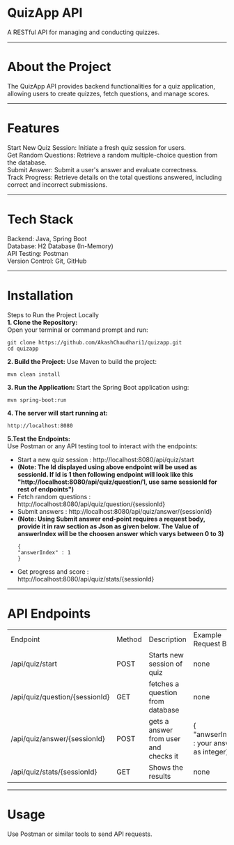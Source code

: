 # QuizApp API
A RESTful API for managing and conducting quizzes.
<hr>

# About the Project
The QuizApp API provides backend functionalities for a quiz application, allowing users to create quizzes, fetch questions, and manage scores.
<hr>

# Features
Start New Quiz Session: Initiate a fresh quiz session for users.<br>
Get Random Questions: Retrieve a random multiple-choice question from the database.<br>
Submit Answer: Submit a user's answer and evaluate correctness.<br>
Track Progress: Retrieve details on the total questions answered, including correct and incorrect submissions.
<hr>

# Tech Stack
Backend: Java, Spring Boot<br>
Database: H2 Database (In-Memory)<br>
API Testing: Postman<br>
Version Control: Git, GitHub
<hr>

# Installation
Steps to Run the Project Locally<br>
<b>1. Clone the Repository:</b><br>
Open your terminal or command prompt and run:
```
git clone https://github.com/AkashChaudhari1/quizapp.git  
cd quizapp
```
<b>2. Build the Project:</b>
Use Maven to build the project:
```
mvn clean install
```
<b>3. Run the Application:</b>
Start the Spring Boot application using:
```
mvn spring-boot:run
```
<b>4. The server will start running at:</b>
```
http://localhost:8080  
```
<b>5.Test the Endpoints:</b><br>
Use Postman or any API testing tool to interact with the endpoints:<br>
<ul>
<li>Start a new quiz session : http://localhost:8080/api/quiz/start<br></li>
<li><b>(Note: The Id displayed using above endpoint will be used as sessionId. If Id is 1 then following endpoint will look like this "http://localhost:8080/api/quiz/question/1, use same sessionId for rest of endpoints")</b><br></li>
<li>Fetch random questions : http://localhost:8080/api/quiz/question/{sessionId}<br></li>
<li>Submit answers : http://localhost:8080/api/quiz/answer/{sessionId}<br></li>
<li><b>(Note: Using Submit answer end-point requires a request body, provide it in raw section as Json as given below. The Value of answerIndex will be the choosen answer which varys between 0 to 3)</b><br>
  
```
{
"answerIndex" : 1
}
```

</li>
<li>Get progress and score : http://localhost:8080/api/quiz/stats/{sessionId}</li>
</ul>
<hr>

# API Endpoints
<table>
  <tr>
    <td>Endpoint</td>
    <td>Method</td>
    <td>Description</td>
    <td>Example Request Body</td>
  </tr>
  <tr>
    <td>/api/quiz/start</td>
    <td>POST</td>
    <td>Starts new session of quiz</td>
    <td>none</td>
  </tr>
  <tr>
    <td>/api/quiz/question/{sessionId}</td>
    <td>GET</td>
    <td>fetches a question from database</td>
    <td>none</td>
  </tr>
  <tr>
    <td>/api/quiz/answer/{sessionId}</td>
    <td>POST</td>
    <td>gets a answer from user and checks it</td>
    <td>{ "anwserIndex" : your answer as integer}</td>
  </tr>
  <tr>
    <td>/api/quiz/stats/{sessionId}</td>
    <td>GET</td>
    <td>Shows the results</td>
    <td>none</td>
  </tr>
</table>
<hr>

# Usage
Use Postman or similar tools to send API requests.

